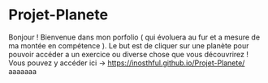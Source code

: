 # Projet-Planete

Bonjour ! Bienvenue dans mon porfolio ( qui évoluera au fur et a mesure de ma montée en compétence ). Le but est de cliquer sur une planète pour pouvoir accéder a un exercice ou diverse chose que vous découvrirez !
Vous pouvez y accéder ici -> https://inosthful.github.io/Projet-Planete/ aaaaaaa
